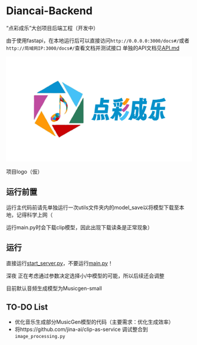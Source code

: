 # Diancai-Backend
“点彩成乐”大创项目后端工程（开发中）

由于使用fastapi，在本地运行后可以直接访问`http://0.0.0.0:3000/docs#/`或者 `http://局域网IP:3000/docs#/`查看文档并测试接口
单独的API文档见[API.md](API.md)

![](logo.png)

项目logo（仮）

## 运行前置
运行主代码前请先单独运行一次utils文件夹内的model_save以将模型下载至本地，记得科学上网（

运行main.py时会下载clip模型，因此出现下载读条是正常现象）

## 运行
直接运行[start_server.py](/app/start_server.py)，不要运行[main.py](/app/main.py)！

深夜 正在考虑通过参数决定选择小/中模型的可能，所以后续还会调整

目前默认音频生成模型为Musicgen-small


## TO-DO List
- 优化音乐生成部分MusicGen模型的代码（主要需求：优化生成效率）
- 将https://github.com/jina-ai/clip-as-service 调试整合到`image_processing.py`




